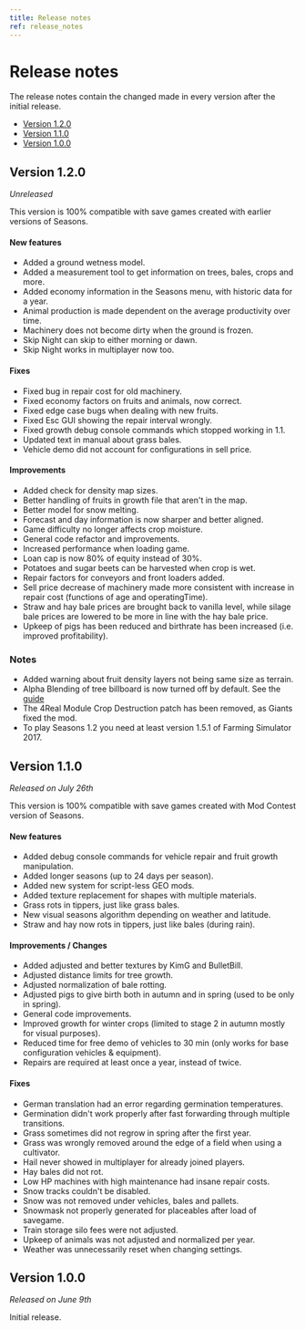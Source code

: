 ```yaml
---
title: Release notes
ref: release_notes
---
```


# Release notes
The release notes contain the changed made in every version after the initial release.

- [Version 1.2.0](#version-120)
- [Version 1.1.0](#version-110)
- [Version 1.0.0](#version-100)

## Version 1.2.0
*Unreleased*

This version is 100% compatible with save games created with earlier versions of Seasons.

#### New features
- Added a ground wetness model.
- Added a measurement tool to get information on trees, bales, crops and more.
- Added economy information in the Seasons menu, with historic data for a year.
- Animal production is made dependent on the average productivity over time.
- Machinery does not become dirty when the ground is frozen.
- Skip Night can skip to either morning or dawn.
- Skip Night works in multiplayer now too.

#### Fixes
- Fixed bug in repair cost for old machinery.
- Fixed economy factors on fruits and animals, now correct.
- Fixed edge case bugs when dealing with new fruits.
- Fixed Esc GUI showing the repair interval wrongly.
- Fixed growth debug console commands which stopped working in 1.1.
- Updated text in manual about grass bales.
- Vehicle demo did not account for configurations in sell price.

#### Improvements
- Added check for density map sizes.
- Better handling of fruits in growth file that aren't in the map.
- Better model for snow melting.
- Forecast and day information is now sharper and better aligned.
- Game difficulty no longer affects crop moisture.
- General code refactor and improvements.
- Increased performance when loading game.
- Loan cap is now 80% of equity instead of 30%.
- Potatoes and sugar beets can be harvested when crop is wet.
- Repair factors for conveyors and front loaders added.
- Sell price decrease of machinery made more consistent with increase in repair cost (functions of age and operatingTime).
- Straw and hay bale prices are brought back to vanilla level, while silage bale prices are lowered to be more in line with the hay bale price.
- Upkeep of pigs has been reduced and birthrate has been increased (i.e. improved profitability).

### Notes
- Added warning about fruit density layers not being same size as terrain.
- Alpha Blending of tree billboard is now turned off by default. See the [guide](/mods/seasons/manual/modding/1-2-checklist#tree-alphablending-is-now-not-disabled-by-default)
- The 4Real Module Crop Destruction patch has been removed, as Giants fixed the mod.
- To play Seasons 1.2 you need at least version 1.5.1 of Farming Simulator 2017.

## Version 1.1.0
*Released on July 26th*

This version is 100% compatible with save games created with Mod Contest version of Seasons.

#### New features
- Added debug console commands for vehicle repair and fruit growth manipulation.
- Added longer seasons (up to 24 days per season).
- Added new system for script-less GEO mods.
- Added texture replacement for shapes with multiple materials.
- Grass rots in tippers, just like grass bales.
- New visual seasons algorithm depending on weather and latitude.
- Straw and hay now rots in tippers, just like bales (during rain).

#### Improvements / Changes
- Added adjusted and better textures by KimG and BulletBill.
- Adjusted distance limits for tree growth.
- Adjusted normalization of bale rotting.
- Adjusted pigs to give birth both in autumn and in spring (used to be only in spring).
- General code improvements.
- Improved growth for winter crops (limited to stage 2 in autumn mostly for visual purposes).
- Reduced time for free demo of vehicles to 30 min (only works for base configuration vehicles & equipment).
- Repairs are required at least once a year, instead of twice.

#### Fixes
- German translation had an error regarding germination temperatures.
- Germination didn't work properly after fast forwarding through multiple transitions.
- Grass sometimes did not regrow in spring after the first year.
- Grass was wrongly removed around the edge of a field when using a cultivator.
- Hail never showed in multiplayer for already joined players.
- Hay bales did not rot.
- Low HP machines with high maintenance had insane repair costs.
- Snow tracks couldn't be disabled.
- Snow was not removed under vehicles, bales and pallets.
- Snowmask not properly generated for placeables after load of savegame.
- Train storage silo fees were not adjusted.
- Upkeep of animals was not adjusted and normalized per year.
- Weather was unnecessarily reset when changing settings.

## Version 1.0.0
*Released on June 9th*

Initial release.
